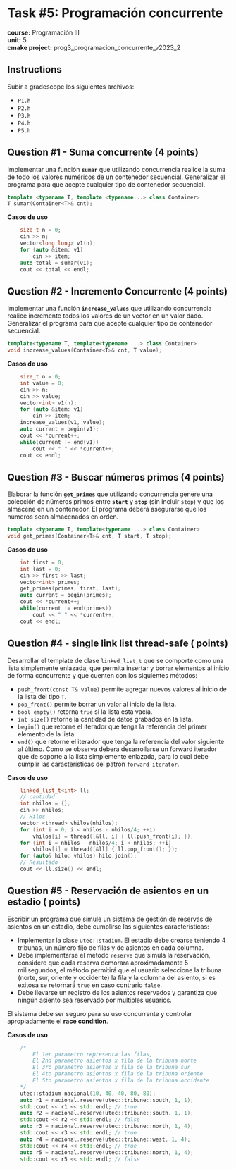 # Task #5: Programación concurrente  
**course:** Programación III  
**unit:** 5  
**cmake project:** prog3_programacion_concurrente_v2023_2
## Instructions
Subir a gradescope los siguientes archivos:
- `P1.h`
- `P2.h`
- `P3.h`
- `P4.h`
- `P5.h`

## Question #1 - Suma concurrente (4 points)

Implementar una función **`sumar`** que utilizando concurrencia realice la suma de todo los valores numéricos de un
contenedor secuencial. Generalizar el programa para que acepte cualquier tipo de contenedor secuencial.
```cpp
template <typename T, template <typename...> class Container>
T sumar(Container<T>& cnt);
```
**Casos de uso**
```cpp
    size_t n = 0;
    cin >> n;
    vector<long long> v1(n);
    for (auto &item: v1)
        cin >> item;
    auto total = sumar(v1);
    cout << total << endl;
```

## Question #2 - Incremento Concurrente (4 points)

Implementar una función **`increase_values`** que utilizando concurrencia realice incremente todos los valores de un vector en
un valor dado. Generalizar el programa para que acepte cualquier tipo de contenedor secuencial.
```cpp
template<typename T, template<typename ...> class Container>
void increase_values(Container<T>& cnt, T value);
```
**Casos de uso**
```cpp
    size_t n = 0;
    int value = 0;
    cin >> n;
    cin >> value;
    vector<int> v1(n);
    for (auto &item: v1)
        cin >> item;
    increase_values(v1, value);
    auto current = begin(v1);
    cout << *current++;
    while(current != end(v1))
        cout << " " << *current++;
    cout << endl;
```

## Question #3 - Buscar números primos (4 points)

Elaborar la función **`get_primes`** que utilizando concurrencia genere una colección de números primos entre **`start`** y **`stop`** (sin incluir `stop`) y que los
almacene en un contenedor. El programa deberá asegurarse que los números sean almacenados en orden.
```cpp
template <typename T, template<typename ...> class Container>
void get_primes(Container<T>& cnt, T start, T stop);
```
**Casos de uso**
```cpp
    int first = 0;
    int last = 0;
    cin >> first >> last;
    vector<int> primes;
    get_primes(primes, first, last);
    auto current = begin(primes);
    cout << *current++;
    while(current != end(primes))
        cout << " " << *current++;
    cout << endl;
```

## Question #4 - single link list thread-safe ( points)

Desarrollar el template de clase `linked_list_t` que se comporte como una lista simplemente enlazada, que permita insertar y borrar elementos al inicio de forma concurrente y que cuenten con los siguientes métodos:

- `push_front(const T& value)` permite agregar nuevos valores al inicio de la lista del tipo `T`.
- `pop_front()` permite borrar un valor al inicio de la lista.
- `bool empty()` retorna `true` si la lista esta vacía.
- `int size()` retorne la cantidad de datos grabados en la lista.
- `begin()` que retorne el iterador que tenga la referencia del primer elemento de la lista
- `end()` que retorne el iterador que tenga la referencia del valor siguiente al último.
Como se observa debera desarrollarse un forward iterador que de soporte a la lista simplemente enlazada, para lo cual debe cumplir las características del patron `forward iterator`.

**Casos de uso**
```cpp
    linked_list_t<int> ll;
    // cantidad
    int nhilos = {};
    cin >> nhilos;
    // Hilos
    vector <thread> vhilos(nhilos);
    for (int i = 0; i < nhilos - nhilos/4; ++i)
        vhilos[i] = thread([&ll, i] { ll.push_front(i); });
    for (int i = nhilos - nhilos/4; i < nhilos; ++i)
        vhilos[i] = thread([&ll] { ll.pop_front(); });
    for (auto& hilo: vhilos) hilo.join();
    // Resultado
    cout << ll.size() << endl;
```

## Question #5 - Reservación de asientos en un estadio ( points)
Escribir un programa que simule un sistema de gestión de reservas de asientos en un estadio, debe cumplirse las siguientes características:

- Implementar la clase `utec::stadium`. El estadio debe crearse teniendo 4 tribunas, un número fijo de filas y de asientos en cada columna.
- Debe implementarse el método `reserve` que simula la reservación, considere que cada reserva demorara aproximadamente 5 milisegundos, el método permitirá que el usuario seleccione la tribuna (norte, sur, oriente y occidente) la fila y la columna del asiento, si es exitosa se retornará `true` en caso contrario `false`.   
- Debe llevarse un registro de los asientos reservados y garantiza que ningún asiento sea reservado por multiples usuarios.

El sistema debe ser seguro para su uso concurrente y controlar apropiadamente el **race condition**.

**Casos de uso**
```cpp
    /* 
        El 1er parametro representa las filas, 
        El 2nd parametro asientos x fila de la tribuna norte
        El 3ro parametro asientos x fila de la tribuna sur
        El 4to parametro asientos x fila de la tribuna oriente
        El 5to parametro asientos x fila de la tribuna occidente
    */       
    utec::stadium nacional(10, 40, 40, 80, 80);
    auto r1 = nacional.reserve(utec::tribune::south, 1, 1);
    std::cout << r1 << std::endl; // true
    auto r2 = nacional.reserve(utec::tribune::south, 1, 1);
    std::cout << r2 << std::endl; // false
    auto r3 = nacional.reserve(utec::tribune::north, 1, 4);
    std::cout << r3 << std::endl; // true
    auto r4 = nacional.reserve(utec::tribune::west, 1, 4);
    std::cout << r4 << std::endl; // true
    auto r5 = nacional.reserve(utec::tribune::north, 1, 4);
    std::cout << r5 << std::endl; // false
```
    
